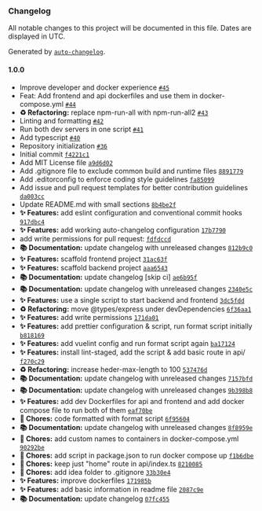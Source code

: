 ### Changelog

All notable changes to this project will be documented in this file. Dates are displayed in UTC.

Generated by [`auto-changelog`](https://github.com/CookPete/auto-changelog).

#### 1.0.0

- Improve developer and docker experience [`#45`](https://github.com/adrianjiga/ChameleonEngineerBlog/pull/45)
- Feat: Add frontend and api dockerfiles and use them in docker-compose.yml [`#44`](https://github.com/adrianjiga/ChameleonEngineerBlog/pull/44)
- **♻️ Refactoring:** replace npm-run-all with npm-run-all2 [`#43`](https://github.com/adrianjiga/ChameleonEngineerBlog/pull/43)
- Linting and formatting [`#42`](https://github.com/adrianjiga/ChameleonEngineerBlog/pull/42)
- Run both dev servers in one script [`#41`](https://github.com/adrianjiga/ChameleonEngineerBlog/pull/41)
- Add typescript [`#40`](https://github.com/adrianjiga/ChameleonEngineerBlog/pull/40)
- Repository initialization [`#36`](https://github.com/adrianjiga/ChameleonEngineerBlog/pull/36)
- Initial commit [`f4221c1`](https://github.com/adrianjiga/ChameleonEngineerBlog/commit/f4221c185c0b7233e334849e9944adf7bb828e5b)
- Add MIT License file [`a9d6d02`](https://github.com/adrianjiga/ChameleonEngineerBlog/commit/a9d6d02b937ce561778165fbc5fcfd2ce0812381)
- Add .gitignore file to exclude common build and runtime files [`8891779`](https://github.com/adrianjiga/ChameleonEngineerBlog/commit/88917795d1ed8052bf09a69317aac20271eb8417)
- Add .editorconfig to enforce coding style guidelines [`fa85099`](https://github.com/adrianjiga/ChameleonEngineerBlog/commit/fa85099e3888ef17bb3b4e684ed54eca47a40a7a)
- Add issue and pull request templates for better contribution guidelines [`da003cc`](https://github.com/adrianjiga/ChameleonEngineerBlog/commit/da003cc0c3abab4df94b3b8a93f9d3707d5ebabb)
- Update README.md with small sections [`8b4be2f`](https://github.com/adrianjiga/ChameleonEngineerBlog/commit/8b4be2fe9a5062c93ad5b648457ab212dbe2f223)
- **✨ Features:** add eslint configuration and conventional commit hooks [`917dbc4`](https://github.com/adrianjiga/ChameleonEngineerBlog/commit/917dbc44d3a1bc1dc2818ec01df35a9e30660731)
- **✨ Features:** add working auto-changelog configuration [`17b7790`](https://github.com/adrianjiga/ChameleonEngineerBlog/commit/17b7790584d8f6dfa921d99ceba1a742e73f5b26)
- add write permissions for pull request: [`fdfdccd`](https://github.com/adrianjiga/ChameleonEngineerBlog/commit/fdfdccd80abf0a0751f9258e11ae0bbee1a3db41)
- **📚 Documentation:** update changelog with unreleased changes [`812b9c0`](https://github.com/adrianjiga/ChameleonEngineerBlog/commit/812b9c0ae7d067766aceaabace7618d1e72830d1)
- **✨ Features:** scaffold frontend project [`31ac63f`](https://github.com/adrianjiga/ChameleonEngineerBlog/commit/31ac63fa32346f8172d0f0bfe8c0bc69b0c79948)
- **✨ Features:** scaffold backend project [`aaa6543`](https://github.com/adrianjiga/ChameleonEngineerBlog/commit/aaa65434b74a367b3764d74c2ca6e8e1000e7477)
- **📚 Documentation:** update changelog [skip ci] [`ae6b95f`](https://github.com/adrianjiga/ChameleonEngineerBlog/commit/ae6b95fc5605f583b728976dee97a9ae6feab5fc)
- **📚 Documentation:** update changelog with unreleased changes [`2340e5c`](https://github.com/adrianjiga/ChameleonEngineerBlog/commit/2340e5c70168c2333dc33a95d3315056ce764362)
- **✨ Features:** use a single script to start backend and frontend [`3dc5fdd`](https://github.com/adrianjiga/ChameleonEngineerBlog/commit/3dc5fdda17c409b9b26128bace9bded53dca88e6)
- **♻️ Refactoring:** move @types/express under devDependencies [`6f36aa1`](https://github.com/adrianjiga/ChameleonEngineerBlog/commit/6f36aa126e2a8a1c78a56ff95f1a2fe3adbb6a18)
- **✨ Features:** add write permissions [`171da01`](https://github.com/adrianjiga/ChameleonEngineerBlog/commit/171da01bd8047eef7fd83fe1ac1224210dbfe95c)
- **✨ Features:** add prettier configuration & script, run format script initially [`b818169`](https://github.com/adrianjiga/ChameleonEngineerBlog/commit/b818169aa20a42f4a55ca7495e94577eb865db98)
- **✨ Features:** add vuelint config and run  format script again [`ba17124`](https://github.com/adrianjiga/ChameleonEngineerBlog/commit/ba1712473ea2cba4e892d6748926a0f26d109017)
- **✨ Features:**  install lint-staged, add the script & add basic route in api/ [`f270c29`](https://github.com/adrianjiga/ChameleonEngineerBlog/commit/f270c2900ac91a3bb8cb5ef27dd18dc65937c522)
- **♻️ Refactoring:** increase heder-max-length to 100 [`537476d`](https://github.com/adrianjiga/ChameleonEngineerBlog/commit/537476d85e2b7fc1259fba4595a6fe837aeb1754)
- **📚 Documentation:** update changelog with unreleased changes [`7157bfd`](https://github.com/adrianjiga/ChameleonEngineerBlog/commit/7157bfd5ce195057e73772c4c3d7f9fff5b91d0b)
- **📚 Documentation:** update changelog with unreleased changes [`9b398b8`](https://github.com/adrianjiga/ChameleonEngineerBlog/commit/9b398b8d62e354656aa038e36699a88d99b099da)
- **✨ Features:** add dev Dockerfiles for api and frontend and add docker compose file to run both of them [`eaf70be`](https://github.com/adrianjiga/ChameleonEngineerBlog/commit/eaf70be6c3818cd13db5ef17a480c9788cfc0d34)
- **🔧 Chores:** code formatted with format script [`6f95604`](https://github.com/adrianjiga/ChameleonEngineerBlog/commit/6f95604652ad670fa205fe32c758aba390ef86ba)
- **📚 Documentation:** update changelog with unreleased changes [`8f8959e`](https://github.com/adrianjiga/ChameleonEngineerBlog/commit/8f8959ec0071331f115222997d532ac6b6ad3a59)
- **🔧 Chores:** add custom names to containers in docker-compose.yml [`90292be`](https://github.com/adrianjiga/ChameleonEngineerBlog/commit/90292be3be96d3f6b033c00092a90446b05ca49b)
- **🔧 Chores:** add script  in package.json to run docker compose up [`f1b6dbe`](https://github.com/adrianjiga/ChameleonEngineerBlog/commit/f1b6dbe324507440954327ed831cbaa636121d91)
- **🔧 Chores:** keep just "home" route in api/index.ts [`8210085`](https://github.com/adrianjiga/ChameleonEngineerBlog/commit/8210085f73c6ccdf3cc0a97d13a73eecbca34070)
- **🔧 Chores:** add  idea folder to .gitignore [`33b30e4`](https://github.com/adrianjiga/ChameleonEngineerBlog/commit/33b30e4f3e0c141c7379a5dd7792f2972f69a041)
- **✨ Features:** improve dockerfiles [`171985b`](https://github.com/adrianjiga/ChameleonEngineerBlog/commit/171985b81be82ce9b0238ac0241f057a7e689d47)
- **✨ Features:** add basic information in readme file [`2087c9e`](https://github.com/adrianjiga/ChameleonEngineerBlog/commit/2087c9eafce46e3ade61bdae6c5af33acc3b0dcd)
- **📚 Documentation:** update changelog [`07fc455`](https://github.com/adrianjiga/ChameleonEngineerBlog/commit/07fc455c612c8e232d04f5f845bb42dacf4a5a45)
